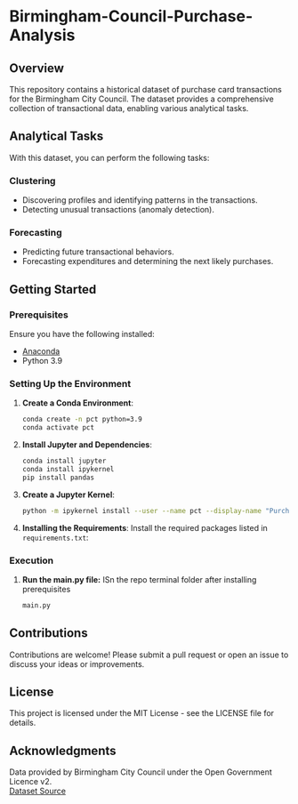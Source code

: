 # Birmingham-Council-Purchase-Analysis

## Overview
This repository contains a historical dataset of purchase card transactions for the Birmingham City Council. The dataset provides a comprehensive collection of transactional data, enabling various analytical tasks.

## Analytical Tasks
With this dataset, you can perform the following tasks:

### Clustering
- Discovering profiles and identifying patterns in the transactions.
- Detecting unusual transactions (anomaly detection).

### Forecasting
- Predicting future transactional behaviors.
- Forecasting expenditures and determining the next likely purchases.



## Getting Started

### Prerequisites
Ensure you have the following installed:
- [Anaconda](https://www.anaconda.com/products/distribution)
- Python 3.9

### Setting Up the Environment

1. **Create a Conda Environment**:
    ```bash
    conda create -n pct python=3.9
    conda activate pct
    ```

2. **Install Jupyter and Dependencies**:
    ```bash
    conda install jupyter
    conda install ipykernel
    pip install pandas
    ```

3. **Create a Jupyter Kernel**:
    ```bash
    python -m ipykernel install --user --name pct --display-name "Purchasing Card Transactions"
    ```

4. **Installing the Requirements**:
Install the required packages listed in `requirements.txt`:

### Execution

1. **Run the main.py file:**
ISn the repo terminal folder after installing prerequisites
    ```bash
    main.py
    ```


## Contributions
Contributions are welcome! Please submit a pull request or open an issue to discuss your ideas or improvements.

## License
This project is licensed under the MIT License - see the LICENSE file for details.

## Acknowledgments
Data provided by Birmingham City Council under the Open Government Licence v2.  
[Dataset Source](https://www.cityobservatory.birmingham.gov.uk/@birmingham-city-council/purchase-card-transactions)